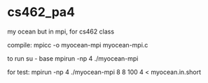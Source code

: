 # cs462_pa4
my ocean but in mpi, for cs462 class

compile:
mpicc -o myocean-mpi myocean-mpi.c

to run
su - base
mpirun -np 4 ./myocean-mpi

for test:
mpirun -np 4 ./myocean-mpi 8 8 100 4 < myocean.in.short
